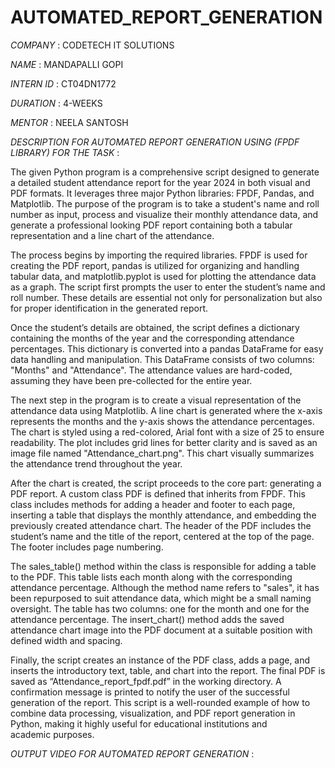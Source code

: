 # AUTOMATED_REPORT_GENERATION


*COMPANY* : CODETECH IT SOLUTIONS

*NAME* : MANDAPALLI GOPI

*INTERN ID* : CT04DN1772

*DURATION* : 4-WEEKS

*MENTOR* : NEELA SANTOSH

*DESCRIPTION FOR AUTOMATED REPORT GENERATION USING (FPDF LIBRARY) FOR THE TASK* :

The given Python program is a comprehensive script designed to generate a detailed student attendance report for the year 2024 in both visual and PDF formats. It leverages three major Python libraries: FPDF, Pandas, and Matplotlib. The purpose of the program is to take a student's name and roll number as input, process and visualize their monthly attendance data, and generate a professional looking PDF report containing both a tabular representation and a line chart of the attendance.

The process begins by importing the required libraries. FPDF is used for creating the PDF report, pandas is utilized for organizing and handling tabular data, and matplotlib.pyplot is used for plotting the attendance data as a graph. The script first prompts the user to enter the student’s name and roll number. These details are essential not only for personalization but also for proper identification in the generated report.

Once the student’s details are obtained, the script defines a dictionary containing the months of the year and the corresponding attendance percentages. This dictionary is converted into a pandas DataFrame for easy data handling and manipulation. This DataFrame consists of two columns: "Months" and "Attendance". The attendance values are hard-coded, assuming they have been pre-collected for the entire year.

The next step in the program is to create a visual representation of the attendance data using Matplotlib. A line chart is generated where the x-axis represents the months and the y-axis shows the attendance percentages. The chart is styled using a red-colored, Arial font with a size of 25 to ensure readability. The plot includes grid lines for better clarity and is saved as an image file named "Attendance_chart.png". This chart visually summarizes the attendance trend throughout the year.

After the chart is created, the script proceeds to the core part: generating a PDF report. A custom class PDF is defined that inherits from FPDF. This class includes methods for adding a header and footer to each page, inserting a table that displays the monthly attendance, and embedding the previously created attendance chart. The header of the PDF includes the student’s name and the title of the report, centered at the top of the page. The footer includes page numbering.

The sales_table() method within the class is responsible for adding a table to the PDF. This table lists each month along with the corresponding attendance percentage. Although the method name refers to "sales", it has been repurposed to suit attendance data, which might be a small naming oversight. The table has two columns: one for the month and one for the attendance percentage. The insert_chart() method adds the saved attendance chart image into the PDF document at a suitable position with defined width and spacing.

Finally, the script creates an instance of the PDF class, adds a page, and inserts the introductory text, table, and chart into the report. The final PDF is saved as “Attendance_report_fpdf.pdf” in the working directory. A confirmation message is printed to notify the user of the successful generation of the report. This script is a well-rounded example of how to combine data processing, visualization, and PDF report generation in Python, making it highly useful for educational institutions and academic purposes.



*OUTPUT VIDEO FOR AUTOMATED REPORT GENERATION* :



